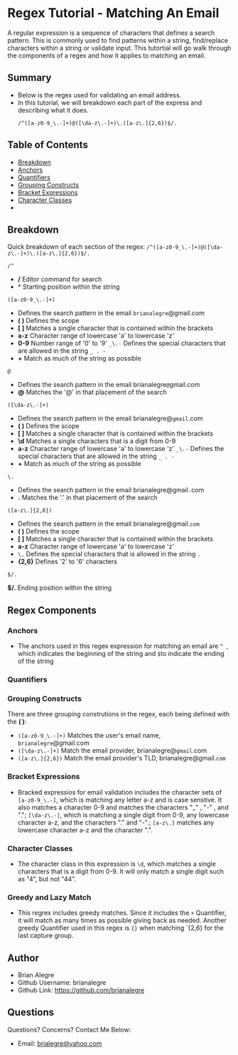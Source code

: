 # Regex Tutorial - Matching An Email

A regular expression is a sequence of characters that defines a search pattern. This is commonly used to find patterns within a string, find/replace characters within a string or validate input. This tutortial will go walk through the components of a regex and how it applies to matching an email.
  
## Summary

 - Below is the regex used for validating an email address. 
 - In this tutorial, we will breakdown each part of the express and describing what it does.
   ```
   /^([a-z0-9_\.-]+)@([\da-z\.-]+)\.([a-z\.]{2,6})$/. 
   ```

## Table of Contents

- [Breakdown](#breakdown)
- [Anchors](#anchors)
- [Quantifiers](#quantifiers)
- [Grouping Constructs](#grouping-constructs)
- [Bracket Expressions](#bracket-expressions)
- [Character Classes](#character-classes)
- 

## Breakdown

Quick breakdown of each section of the regex: ```/^([a-z0-9_\.-]+)@([\da-z\.-]+)\.([a-z\.]{2,6})$/. ```

```
/^
```
- **/** Editor command for search
- **^** Starting position within the string

```
([a-z0-9_\.-]+)
```
- Defines the search pattern in the email `brianalegre`@gmail.com
- **( )** Defines the scope
- **[ ]** Matches a single character that is contained within the brackets
- **a-z** Character range of lowercase 'a' to lowercase 'z'
- **0-9** Number range of '0' to '9'
```_\.-``` Defines the special characters that are allowed in the string ` _ . - `
- **+** Match as much of the string as possible

```
@
```
- Defines the search pattern in the email brianalegre`@`gmail.com
- **@** Matches the '@' in that placement of the search

```
([\da-z\.-]+)
```
- Defines the search pattern in the email brianalegre@`gmail`.com
- **( )** Defines the scope
- **[ ]** Matches a single character that is contained within the brackets
- **\d**  Matches a single characters that is a digit from 0-9
- **a-z** Character range of lowercase 'a' to lowercase 'z'
```_\.-``` Defines the special characters that are allowed in the string ` _ . - `
- **+** Match as much of the string as possible

```
\.
```
- Defines the search pattern in the email brianalegre@gmail`.`com
- **\.** Matches the '.' in that placement of the search

```
([a-z\.]{2,6})
```
- Defines the search pattern in the email brianalegre@gmail.`com`
- **( )** Defines the scope
- **[ ]** Matches a single character that is contained within the brackets
- **a-z** Character range of lowercase 'a' to lowercase 'z'
- ```\.```  Defines the special characters that is allowed in the string ` . `
- **{2,6}** Defines '2' to '6' characters 

```
$/. 
``` 
**$/.** Ending position within the string


## Regex Components

### Anchors
- The anchors used in this regex expression for matching an email are `^ `, which indicates the beginning of the string and `$`to indicate the ending of the string

### Quantifiers

### Grouping Constructs
There are three grouping construtions in the regex, each being defined with the **( )**:
 - `([a-z0-9_\.-]+)` Matches the user's email name,  `brianalegre`@gmail.com
 - `([\da-z\.-]+)` Match the email provider, brianalegre@`gmail`.com
 - `([a-z\.]{2,6})` Match the email provider's TLD, brianalegre@gmail.`com`

### Bracket Expressions
 - Bracked expressios for email validation includes the character sets of `[a-z0-9_\.-]`, which is matching any letter a-z and is case senstive. It also matches a character 0-9 and matches the characters "_" , "-" , and "."; `[\da-z\.-]`, which is matching a single digit from 0-9, any lowercase character a-z, and the characters "." and "-".; `[a-z\.]` matches any lowercase character a-z and the character ".". 

### Character Classes
 - The character class in this expression is `\d`, which matches a single characters that is a digit from 0-9. It will only match a single digit such as "4", but not "44". 

### Greedy and Lazy Match
 - This regrex includes greedy matches. Since it includes the `+` Quantifier, it will match as many times as possible giving back as needed. Another greedy Quantifier used in this regex is `{}` when matching `{2,6} for the last capture group.

## Author
 - Brian Alegre
  - Github Username: brianalegre
  - Github Link: https://github.com/brianalegre 

## Questions
Questions? Concerns?  Contact Me Below:
- Email: brialegre@yahoo.com

